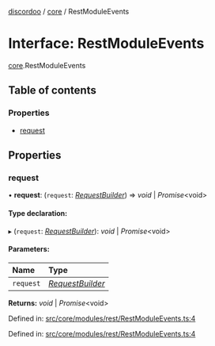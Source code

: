 [discordoo](../README.md) / [core](../modules/core.md) / RestModuleEvents

# Interface: RestModuleEvents

[core](../modules/core.md).RestModuleEvents

## Table of contents

### Properties

- [request](core.restmoduleevents.md#request)

## Properties

### request

• **request**: (`request`: [*RequestBuilder*](core.requestbuilder.md)) => *void* \| *Promise*<void\>

#### Type declaration:

▸ (`request`: [*RequestBuilder*](core.requestbuilder.md)): *void* \| *Promise*<void\>

#### Parameters:

Name | Type |
:------ | :------ |
`request` | [*RequestBuilder*](core.requestbuilder.md) |

**Returns:** *void* \| *Promise*<void\>

Defined in: [src/core/modules/rest/RestModuleEvents.ts:4](https://github.com/Discordoo/discordoo/blob/11a6501/src/core/modules/rest/RestModuleEvents.ts#L4)

Defined in: [src/core/modules/rest/RestModuleEvents.ts:4](https://github.com/Discordoo/discordoo/blob/11a6501/src/core/modules/rest/RestModuleEvents.ts#L4)
